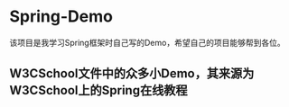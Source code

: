 # Spring-Demo
该项目是我学习Spring框架时自己写的Demo，希望自己的项目能够帮到各位。



## W3CSchool文件中的众多小Demo，其来源为W3CSchool上的Spring在线教程


